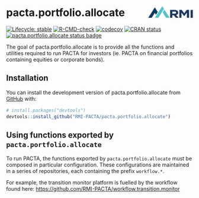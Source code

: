 # pacta.portfolio.allocate <img src="man/figures/logo.png" align="right" width="120" />

<!-- badges: start -->

[![Lifecycle: stable](https://img.shields.io/badge/lifecycle-stable-brightgreen.svg)](https://lifecycle.r-lib.org/articles/stages.html#stable)
[![R-CMD-check](https://github.com/RMI-PACTA/pacta.portfolio.allocate/actions/workflows/R-CMD-check.yaml/badge.svg)](https://github.com/RMI-PACTA/pacta.portfolio.allocate/actions/workflows/R-CMD-check.yaml)
[![codecov](https://img.shields.io/codecov/c/github/rmi-pacta/pacta.portfolio.allocate)](https://codecov.io/github/RMI-PACTA/pacta.portfolio.allocate)
[![CRAN
status](https://www.r-pkg.org/badges/version/pacta.portfolio.allocate)](https://CRAN.R-project.org/package=pacta.portfolio.allocate)
[![pacta.portfolio.allocate status
badge](https://rmi-pacta.r-universe.dev/badges/pacta.portfolio.allocate)](https://rmi-pacta.r-universe.dev/ui#package:pacta.portfolio.allocate)
<!-- badges: end -->

The goal of pacta.portfolio.allocate is to provide all the functions and
utilities required to run PACTA for investors (ie. PACTA on financial
portfolios containing equities or corporate bonds).

## Installation

You can install the development version of pacta.portfolio.allocate from
[GitHub](https://github.com/) with:

``` r
# install.packages("devtools")
devtools::install_github("RMI-PACTA/pacta.portfolio.allocate")
```

## Using functions exported by `pacta.portfolio.allocate`

To run PACTA, the functions exported by `pacta.portfolio.allocate` must
be composed in particular configuration. These configurations are
maintained in a series of repositories, each containing the prefix
`workflow.*`.

For example, the transition monitor platform is fuelled by the workflow
found here: <https://github.com/RMI-PACTA/workflow.transition.monitor>
